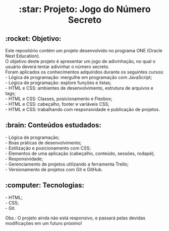 <h1 align="center">:star: Projeto: Jogo do Número Secreto</h1>

<p align="justify"> <h2>:rocket: Objetivo:</h2>
<p>Este repositório contém um projeto desenvolvido no programa ONE (Oracle Next Education).<br/>
O objetivo deste projeto é apresentar um jogo de adivinhação, no qual o usuário deverá tentar adivinhar o número secreto. <br/>
Foram aplicados os conhecimentos adquiridos durante os seguintes cursos:<br/>
- Lógica de programação: mergulhe em programação com JavaScript;<br/>
- Lógica de programação: explore funções e listas;<br/>
- HTML e CSS: ambientes de desenvolvimento, estrutura de arquivos e tags;<br/>
- HTML e CSS: Classes, posicionamento e Flexbox;<br/>
- HTML e CSS: cabeçalho, footer e variáveis CSS;<br/>
- HTML e CSS: trabalhando com responsividade e publicação de projetos.<br/>

<h2>:brain: Conteúdos estudados:</h2>
- Lógica de programação;<br/>
- Boas práticas de desenvolvimento;<br/>
- Estilização e posicionamento com CSS;<br/>
- Elementos de uma aplicação (cabeçalho, conteúdo, sessões, rodapé);<br/>
- Responsividade;<br/>
- Gerenciamento de projetos utilizando a ferramenta Trello;<br/>
- Versionamento de projetos com Git e GitHub.<br/>

<h2>:computer: Tecnologias:</h2>
- HTML;<br/>
- CSS;<br/>
- Git.<br/>

Obs.: O projeto ainda não está responsivo, e passará pelas devidas modificações em um futuro próximo!
